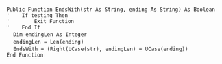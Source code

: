 &nbsp;  &nbsp;  &nbsp;  &nbsp;  
`Public Function EndsWith(str As String, ending As String) As Boolean`  
`'    If testing Then`  
`'        Exit Function`  
`'    End If`  
&nbsp;&nbsp;&nbsp;&nbsp;`Dim endingLen As Integer`  
&nbsp;&nbsp;&nbsp;&nbsp;`endingLen = Len(ending)`  
&nbsp;&nbsp;&nbsp;&nbsp;`EndsWith = (Right(UCase(str), endingLen) = UCase(ending))`  
`End Function`  

